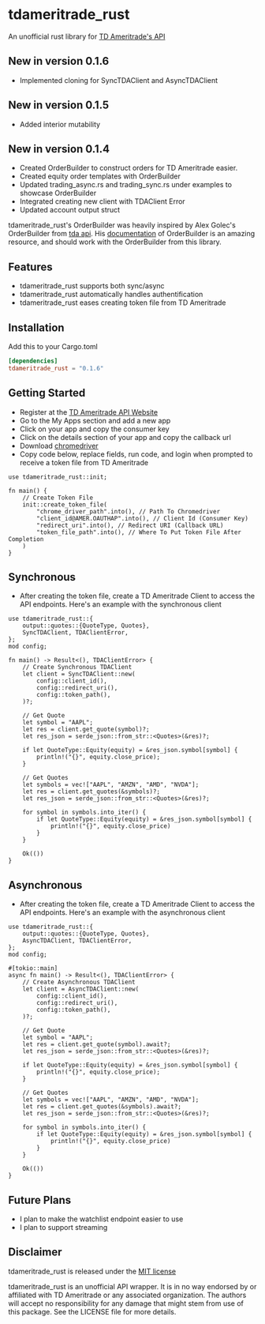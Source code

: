 # tdameritrade_rust

An unofficial rust library for [TD Ameritrade's API](https://developer.tdameritrade.com/apis)

## New in version 0.1.6
- Implemented cloning for SyncTDAClient and AsyncTDAClient

## New in version 0.1.5
- Added interior mutability

## New in version 0.1.4
- Created OrderBuilder to construct orders for TD Ameritrade easier. 
- Created equity order templates with OrderBuilder
- Updated trading_async.rs and trading_sync.rs under examples to showcase OrderBuilder
- Integrated creating new client with TDAClient Error
- Updated account output struct

tdameritrade_rust's OrderBuilder was heavily inspired by Alex Golec's OrderBuilder from [tda api](https://github.com/alexgolec/tda-api). His [documentation](https://tda-api.readthedocs.io/en/latest/order-builder.html) of OrderBuilder is an amazing resource, and should work with the OrderBuilder from this library.

## Features
- tdameritrade_rust supports both sync/async
- tdameritrade_rust automatically handles authentification
- tdameritrade_rust eases creating token file from TD Ameritrade

## Installation

Add this to your Cargo.toml

```toml
[dependencies]
tdameritrade_rust = "0.1.6"
```

## Getting Started

- Register at the [TD Ameritrade API Website](https://developer.tdameritrade.com/apis)
- Go to the My Apps section and add a new app
- Click on your app and copy the consumer key
- Click on the details section of your app and copy the callback url
- Download [chromedriver](https://chromedriver.chromium.org/downloads)
- Copy code below, replace fields, run code, and login when prompted to receive a token file from TD Ameritrade
```
use tdameritrade_rust::init;

fn main() {
    // Create Token File
    init::create_token_file(
        "chrome_driver_path".into(), // Path To Chromedriver
        "client_id@AMER.OAUTHAP".into(), // Client Id (Consumer Key)
        "redirect_uri".into(), // Redirect URI (Callback URL)
        "token_file_path".into(), // Where To Put Token File After Completion 
    )
}
```

## Synchronous
- After creating the token file, create a TD Ameritrade Client to access the API endpoints. Here's an example with the synchronous client
```
use tdameritrade_rust::{
    output::quotes::{QuoteType, Quotes},
    SyncTDAClient, TDAClientError,
};
mod config;

fn main() -> Result<(), TDAClientError> {
    // Create Synchronous TDAClient
    let client = SyncTDAClient::new(
        config::client_id(),
        config::redirect_uri(),
        config::token_path(),
    )?;

    // Get Quote
    let symbol = "AAPL";
    let res = client.get_quote(symbol)?;
    let res_json = serde_json::from_str::<Quotes>(&res)?;

    if let QuoteType::Equity(equity) = &res_json.symbol[symbol] {
        println!("{}", equity.close_price);
    }

    // Get Quotes
    let symbols = vec!["AAPL", "AMZN", "AMD", "NVDA"];
    let res = client.get_quotes(&symbols)?;
    let res_json = serde_json::from_str::<Quotes>(&res)?;

    for symbol in symbols.into_iter() {
        if let QuoteType::Equity(equity) = &res_json.symbol[symbol] {
            println!("{}", equity.close_price)
        }
    }

    Ok(())
}
```

## Asynchronous
- After creating the token file, create a TD Ameritrade Client to access the API endpoints. Here's an example with the asynchronous client
```
use tdameritrade_rust::{
    output::quotes::{QuoteType, Quotes},
    AsyncTDAClient, TDAClientError,
};
mod config;

#[tokio::main]
async fn main() -> Result<(), TDAClientError> {
    // Create Asynchronous TDAClient
    let client = AsyncTDAClient::new(
        config::client_id(),
        config::redirect_uri(),
        config::token_path(),
    )?;

    // Get Quote
    let symbol = "AAPL";
    let res = client.get_quote(symbol).await?;
    let res_json = serde_json::from_str::<Quotes>(&res)?;

    if let QuoteType::Equity(equity) = &res_json.symbol[symbol] {
        println!("{}", equity.close_price);
    }

    // Get Quotes
    let symbols = vec!["AAPL", "AMZN", "AMD", "NVDA"];
    let res = client.get_quotes(&symbols).await?;
    let res_json = serde_json::from_str::<Quotes>(&res)?;

    for symbol in symbols.into_iter() {
        if let QuoteType::Equity(equity) = &res_json.symbol[symbol] {
            println!("{}", equity.close_price)
        }
    }

    Ok(())
}
```

## Future Plans

- I plan to make the watchlist endpoint easier to use
- I plan to support streaming 

## Disclaimer

tdameritrade_rust is released under the [MIT license](https://github.com/Lolser9/tdameritrade_rust-async/blob/main/LICENSE.md)

tdameritrade_rust is an unofficial API wrapper. It is in no way endorsed by or affiliated with TD Ameritrade or any associated organization. The authors will accept no responsibility for any damage that might stem from use of this package. See the LICENSE file for more details.
